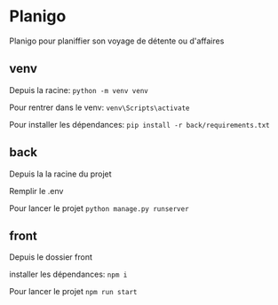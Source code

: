 # Planigo
Planigo pour planiffier son voyage de détente ou d'affaires


## venv

Depuis la racine:
```python -m venv venv```

Pour rentrer dans le venv:
```venv\Scripts\activate```

Pour installer les dépendances:
```pip install -r back/requirements.txt```

## back
Depuis la la racine du projet

Remplir le .env

Pour lancer le projet
```python manage.py runserver```

## front

Depuis le dossier front

installer les dépendances:
```npm i```

Pour lancer le projet
```npm run start```